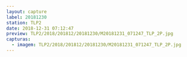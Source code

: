 ```yaml
---
layout: capture
label: 20181230
station: TLP2
date: 2018-12-31 07:12:47
preview: TLP2/2018/201812/20181230/M20181231_071247_TLP_2P.jpg
capturas:
  - imagem: TLP2/2018/201812/20181230/M20181231_071247_TLP_2P.jpg
---
```

